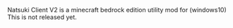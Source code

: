 Natsuki Client V2 is a minecraft bedrock edition utility mod for (windows10)
This is not released yet.


